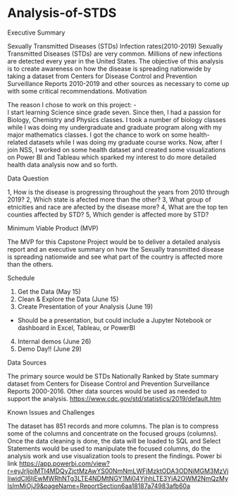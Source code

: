 # Analysis-of-STDS

Executive Summary

Sexually Transmitted Diseases (STDs) Infection rates(2010-2019)
Sexually Transmitted Diseases (STDs) are very common. Millions of new infections are detected every year in the United States. The objective of this analysis is to create awareness on how the disease is spreading nationwide by taking a dataset from Centers for Disease Control and Prevention Surveillance Reports 2010-2019 and other sources as necessary to come up with some critical recommendations. 
Motivation

The reason I chose to work on this project: -  
I start learning Science since grade seven. Since then, I had a passion for Biology, Chemistry and Physics classes. I took a number of biology classes while I was doing my undergraduate and graduate program along with my major mathematics classes. I got the chance to work on some health-related datasets while I was doing my graduate course works. Now, after I join NSS, I worked on some health dataset and created some visualizations on Power BI and Tableau which sparked my interest to do more detailed health data analysis now and so forth. 

Data Question

1, How is the disease is progressing throughout the years from 2010 through 2019?
2, Which state is afected more than the other?
3, What group of etnicities and race are afected by the disease more?
4, What are the top ten counties affected by STD?
5, Which gender is affected more by STD?

Minimum Viable Product (MVP)

The MVP for this Capstone Project would be to deliver a detailed analysis report and an executive summary on how the Sexually transmitted disease is spreading nationwide and see what part of the country is affected more than the others.
  
Schedule 

1.	Get the Data (May 15)
2.	Clean & Explore the Data (June 15)
3.	Create Presentation of your Analysis (June 19)
-	Should be a presentation, but could include a Jupyter Notebook or dashboard in Excel, Tableau, or PowerBI
4.	Internal demos (June 26)
5.	Demo Day!! (June 29)

Data Sources

The primary source would be STDs Nationally Ranked by State summary dataset from Centers for Disease Control and Prevention Surveillance Reports 2000-2016. Other data sources would be used as needed to support the analysis.
https://www.cdc.gov/std/statistics/2019/default.htm

Known Issues and Challenges

The dataset has 851 records and more columns. The plan is to compress some of the columns and concentrate on the focused groups (columns). Once the data cleaning is done, the data will be loaded to SQL and Select Statements would be used to manipulate the focused columns, do the analysis work and use visualization tools to present the findings.
Power bi link
https://app.powerbi.com/view?r=eyJrIjoiMTI4MDQyZjctMzAwYS00NmNmLWFjMzktODA3ODNiMGM3MzVjIiwidCI6IjEwMWRhNTg3LTE4NDMtNGY1Mi04YjhhLTE3YjA2OWM2NmQzMyIsImMiOjJ9&pageName=ReportSection6aa18187a74983afb60a